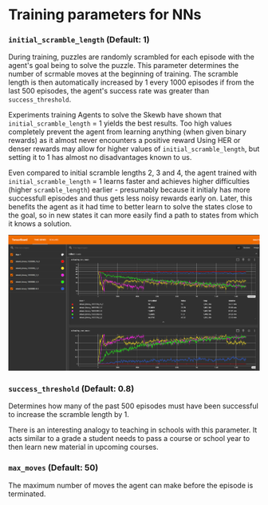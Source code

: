 # Training parameters for NNs

### `initial_scramble_length` (Default: 1)
During training, puzzles are randomly scrambled for each episode with the agent's goal being to solve the puzzle. This parameter determines the number of scrmable moves at the beginning of training.
The scramble length is then automatically increased by 1 every 1000 episodes if from the last 500 episodes, the agent's success rate was greater than `success_threshold`.

Experiments training Agents to solve the Skewb have shown that `initial_scramble_length` = 1 yields the best results. Too high values completely prevent the agent from learning anything (when given binary rewards) as it almost never encounters a positive reward Using HER or denser rewards may allow for higher values of `initial_scramble_length`, but setting it to 1 has almost no disadvantages known to us.

Even compared to initial scramble lengths 2, 3 and 4, the agent trained with `initial_scramble_length` = 1 learns faster and achieves higher difficulties (higher `scramble_length`) earlier - presumably because it initialy has more successfull episodes and thus gets less noisy rewards early on. Later, this benefits the agent as it had time to better learn to solve the states close to the goal, so in new states it can more easily find a path to states from which it knows a solution.

![Initial scramble length comparison for Skewb: 1, 2, 4, 8, 16](initial_scramble_length_comparison_skewb.png)

### `success_threshold` (Default: 0.8)
Determines how many of the past 500 episodes must have been successful to increase the scramble length by 1.

There is an interesting analogy to teaching in schools with this parameter. It acts similar to a grade a student needs to pass a course or school year to then learn new material in upcoming courses.

### `max_moves` (Default: 50)
The maximum number of moves the agent can make before the episode is terminated.